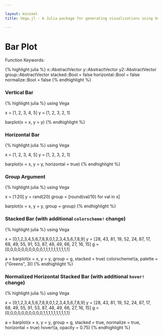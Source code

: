 ```yaml
---

layout: minimal
title: Vega.jl - A Julia package for generating visualizations using Vega

---
```


# Bar Plot

Function Keywords:

{% highlight julia %}
x::AbstractVector
y::AbstractVector
y2::AbstractVector
group::AbstractVector
stacked::Bool = false
horizontal::Bool = false
normalize::Bool = false
{% endhighlight %}

### Vertical Bar
{% highlight julia %}
using Vega

x = [1, 2, 3, 4, 5]
y = [1, 2, 3, 2, 1]

barplot(x = x, y = y)
{% endhighlight %}

<div id="verticalbar"></div>
<script type="text/javascript">
parse("verticalbar",
	{"name":"Vega Visualization","height":450,"padding":"auto","marks":[{"properties":{"enter":{"x":{"field":"x","scale":"x"},"y2":{"field":"y2","scale":"y"},"width":{"offset":-1,"scale":"x","band":true},"fill":{"field":"group","scale":"group"},"y":{"field":"y","scale":"y"}}},"from":{"data":"table"},"type":"rect"}],"axes":[{"properties":{"title":{"fontSize":{"value":14}}},"title":"x","type":"x","scale":"x"},{"properties":{"title":{"fontSize":{"value":14}}},"title":"y","type":"y","scale":"y"}],"data":[{"name":"table","values":[{"x":1,"y2":0,"group":1,"y":1},{"x":2,"y2":0,"group":1,"y":2},{"x":3,"y2":0,"group":1,"y":3},{"x":4,"y2":0,"group":1,"y":2},{"x":5,"y2":0,"group":1,"y":1}]}],"scales":[{"name":"x","range":"width","domain":{"data":"table","field":"x"},"type":"ordinal"},{"name":"y","range":"height","domain":{"data":"table","field":"y"},"type":"linear"},{"name":"group","range":["rgb(166,206,227)","rgb( 31,120,180)","rgb(178,223,138)","rgb( 51,160, 44)","rgb(251,154,153)","rgb(227, 26, 28)","rgb(253,191,111)","rgb(255,127,  0)","rgb(202,178,214)","rgb(106, 61,154)","rgb(255,255,153)","rgb(177, 89, 40)"],"domain":{"data":"table","field":"group"},"type":"ordinal"}],"width":450}
	);
</script>

### Horizontal Bar
{% highlight julia %}
using Vega

x = [1, 2, 3, 4, 5]
y = [1, 2, 3, 2, 1]

barplot(x = x, y = y, horizontal = true)
{% endhighlight %}

<div id="horizontalbar"></div>
<script type="text/javascript">
parse("horizontalbar",
	{"name":"Vega Visualization","height":450,"padding":"auto","marks":[{"properties":{"enter":{"height":{"offset":-1,"scale":"x","band":true},"x2":{"value":0,"scale":"y"},"x":{"field":"y","scale":"y"},"width":{"offset":-1,"scale":"x","band":true},"fill":{"field":"group","scale":"group"},"y":{"field":"x","scale":"x"}}},"from":{"data":"table"},"type":"rect"}],"axes":[{"properties":{"title":{"fontSize":{"value":14}}},"title":"y","type":"x","scale":"y"},{"properties":{"title":{"fontSize":{"value":14}}},"title":"x","type":"y","scale":"x"}],"data":[{"name":"table","values":[{"x":1,"y2":0,"group":1,"y":1},{"x":2,"y2":0,"group":1,"y":2},{"x":3,"y2":0,"group":1,"y":3},{"x":4,"y2":0,"group":1,"y":2},{"x":5,"y2":0,"group":1,"y":1}]}],"scales":[{"name":"x","range":"height","domain":{"data":"table","field":"x"},"type":"ordinal"},{"name":"y","range":"width","domain":{"data":"table","field":"y"},"type":"linear"},{"name":"group","range":["rgb(166,206,227)","rgb( 31,120,180)","rgb(178,223,138)","rgb( 51,160, 44)","rgb(251,154,153)","rgb(227, 26, 28)","rgb(253,191,111)","rgb(255,127,  0)","rgb(202,178,214)","rgb(106, 61,154)","rgb(255,255,153)","rgb(177, 89, 40)"],"domain":{"data":"table","field":"group"},"type":"ordinal"}],"width":450}
	);
</script>

### Group Argument
{% highlight julia %}
using Vega

x = [1:20]
y = rand(20)
group = [round(val/10) for val in x]

barplot(x = x, y = y, group = group)
{% endhighlight %}

<div id="groupbar"></div>
<script type="text/javascript">
parse("groupbar",
	{"name":"Vega Visualization","height":450,"padding":"auto","marks":[{"properties":{"enter":{"x":{"field":"x","scale":"x"},"y2":{"field":"y2","scale":"y"},"width":{"offset":-1,"scale":"x","band":true},"fill":{"field":"group","scale":"group"},"y":{"field":"y","scale":"y"}}},"from":{"data":"table"},"type":"rect"}],"axes":[{"properties":{"title":{"fontSize":{"value":14}}},"title":"x","type":"x","scale":"x"},{"properties":{"title":{"fontSize":{"value":14}}},"title":"y","type":"y","scale":"y"}],"data":[{"name":"table","values":[{"x":1,"y2":0,"group":0.0,"y":0.7410184502461228},{"x":2,"y2":0,"group":0.0,"y":0.6380260092604406},{"x":3,"y2":0,"group":0.0,"y":0.3496893538132799},{"x":4,"y2":0,"group":0.0,"y":0.46145201956179727},{"x":5,"y2":0,"group":0.0,"y":0.31548888152566534},{"x":6,"y2":0,"group":1.0,"y":0.44012296055687306},{"x":7,"y2":0,"group":1.0,"y":0.3521419933283525},{"x":8,"y2":0,"group":1.0,"y":0.44166522951021503},{"x":9,"y2":0,"group":1.0,"y":0.6374618249663895},{"x":10,"y2":0,"group":1.0,"y":0.045634914012558925},{"x":11,"y2":0,"group":1.0,"y":0.7412386028436626},{"x":12,"y2":0,"group":1.0,"y":0.6087211365044194},{"x":13,"y2":0,"group":1.0,"y":0.5680089466459857},{"x":14,"y2":0,"group":1.0,"y":0.7919740929540833},{"x":15,"y2":0,"group":2.0,"y":0.19686439272603673},{"x":16,"y2":0,"group":2.0,"y":0.11205444468660697},{"x":17,"y2":0,"group":2.0,"y":0.44870461621058344},{"x":18,"y2":0,"group":2.0,"y":0.5943806383626922},{"x":19,"y2":0,"group":2.0,"y":0.263901299646756},{"x":20,"y2":0,"group":2.0,"y":0.7365808830157612}]}],"scales":[{"name":"x","range":"width","domain":{"data":"table","field":"x"},"type":"ordinal"},{"name":"y","range":"height","domain":{"data":"table","field":"y"},"type":"linear"},{"name":"group","range":["rgb(166,206,227)","rgb( 31,120,180)","rgb(178,223,138)","rgb( 51,160, 44)","rgb(251,154,153)","rgb(227, 26, 28)","rgb(253,191,111)","rgb(255,127,  0)","rgb(202,178,214)","rgb(106, 61,154)","rgb(255,255,153)","rgb(177, 89, 40)"],"domain":{"data":"table","field":"group"},"type":"ordinal"}],"width":450,"legends":[{"title":"Group","fill":"group"}]}
	);
</script>

### Stacked Bar (with additional `colorscheme!` change)
{% highlight julia %}
using Vega

x = [0,1,2,3,4,5,6,7,8,9,0,1,2,3,4,5,6,7,8,9]
y = [28, 43, 81, 19, 52, 24, 87, 17, 68, 49, 55, 91, 53, 87, 48, 49, 66, 27, 16, 15]
g = [0,0,0,0,0,0,0,0,0,0,1,1,1,1,1,1,1,1,1,1]

a = barplot(x = x, y = y, group = g, stacked = true)
colorscheme!(a, palette = ("Greens", 3))
{% endhighlight %}

<div id="stacked"></div>
<script type="text/javascript">
parse("stacked",

{"name":"Vega Visualization","height":450,"padding":"auto","marks":[{"properties":{"enter":{"x":{"field":"x","scale":"x"},"y2":{"field":"layout_end","scale":"y"},"width":{"offset":-1,"scale":"x","band":true},"fill":{"field":"group","scale":"group"},"y":{"field":"layout_start","scale":"y"}}},"from":{"data":"table","transform":[{"sortby":["group"],"offset":"zero","field":"y","groupby":["x"],"type":"stack"}]},"type":"rect"}],"axes":[{"properties":{"title":{"fontSize":{"value":14}}},"title":"x","type":"x","scale":"x"},{"properties":{"title":{"fontSize":{"value":14}}},"title":"y","type":"y","scale":"y"}],"data":[{"name":"table","values":[{"x":0,"y2":0,"group":0,"y":28},{"x":1,"y2":0,"group":0,"y":43},{"x":2,"y2":0,"group":0,"y":81},{"x":3,"y2":0,"group":0,"y":19},{"x":4,"y2":0,"group":0,"y":52},{"x":5,"y2":0,"group":0,"y":24},{"x":6,"y2":0,"group":0,"y":87},{"x":7,"y2":0,"group":0,"y":17},{"x":8,"y2":0,"group":0,"y":68},{"x":9,"y2":0,"group":0,"y":49},{"x":0,"y2":0,"group":1,"y":55},{"x":1,"y2":0,"group":1,"y":91},{"x":2,"y2":0,"group":1,"y":53},{"x":3,"y2":0,"group":1,"y":87},{"x":4,"y2":0,"group":1,"y":48},{"x":5,"y2":0,"group":1,"y":49},{"x":6,"y2":0,"group":1,"y":66},{"x":7,"y2":0,"group":1,"y":27},{"x":8,"y2":0,"group":1,"y":16},{"x":9,"y2":0,"group":1,"y":15}]},{"name":"stats","source":"table","transform":[{"groupby":["x"],"type":"aggregate","summarize":[{"ops":["sum"],"field":"y"}]}]}],"scales":[{"name":"x","range":"width","domain":{"data":"table","field":"x"},"type":"ordinal"},{"name":"y","range":"height","domain":{"data":"stats","field":"sum_y"},"type":"linear"},{"name":"group","range":["rgb(229,245,224)","rgb(161,217,155)","rgb( 49,163, 84)"],"domain":{"data":"table","field":"group"},"type":"ordinal"}],"width":450,"legends":[{"title":"Group","fill":"group"}]}
	);
</script>

### Normalized Horizontal Stacked Bar (with additional `hover!` change)
{% highlight julia %}
using Vega

x = [0,1,2,3,4,5,6,7,8,9,0,1,2,3,4,5,6,7,8,9]
y = [28, 43, 81, 19, 52, 24, 87, 17, 68, 49, 55, 91, 53, 87, 48, 49, 66, 27, 16, 15]
g = [0,0,0,0,0,0,0,0,0,0,1,1,1,1,1,1,1,1,1,1]

a = barplot(x = x, y = y, group = g, stacked = true, normalize = true, horizontal = true)
hover!(a, opacity = 0.75)
{% endhighlight %}

<div id="horizhover"></div>
<script type="text/javascript">
parse("horizhover",

{"name":"Vega Visualization","height":450,"padding":"auto","marks":[{"properties":{"update":{"fillOpacity":{"value":1}},"hover":{"fillOpacity":{"value":0.75}},"enter":{"height":{"offset":-1,"scale":"x","band":true},"x2":{"field":"layout_end","scale":"y"},"x":{"field":"layout_start","scale":"y"},"width":{"offset":-1,"scale":"x","band":true},"fill":{"field":"group","scale":"group"},"y":{"field":"x","scale":"x"}}},"from":{"data":"table","transform":[{"sortby":["group"],"offset":"normalize","field":"y","groupby":["x"],"type":"stack"}]},"type":"rect"}],"axes":[{"properties":{"title":{"fontSize":{"value":14}}},"title":"y","type":"x","scale":"y"},{"properties":{"title":{"fontSize":{"value":14}}},"title":"x","type":"y","scale":"x"}],"data":[{"name":"table","values":[{"x":0,"y2":0,"group":0,"y":28},{"x":1,"y2":0,"group":0,"y":43},{"x":2,"y2":0,"group":0,"y":81},{"x":3,"y2":0,"group":0,"y":19},{"x":4,"y2":0,"group":0,"y":52},{"x":5,"y2":0,"group":0,"y":24},{"x":6,"y2":0,"group":0,"y":87},{"x":7,"y2":0,"group":0,"y":17},{"x":8,"y2":0,"group":0,"y":68},{"x":9,"y2":0,"group":0,"y":49},{"x":0,"y2":0,"group":1,"y":55},{"x":1,"y2":0,"group":1,"y":91},{"x":2,"y2":0,"group":1,"y":53},{"x":3,"y2":0,"group":1,"y":87},{"x":4,"y2":0,"group":1,"y":48},{"x":5,"y2":0,"group":1,"y":49},{"x":6,"y2":0,"group":1,"y":66},{"x":7,"y2":0,"group":1,"y":27},{"x":8,"y2":0,"group":1,"y":16},{"x":9,"y2":0,"group":1,"y":15}]},{"name":"stats","source":"table","transform":[{"groupby":["x"],"type":"aggregate","summarize":[{"ops":["sum"],"field":"y"}]}]}],"scales":[{"name":"x","range":"height","domain":{"data":"table","field":"x"},"type":"ordinal"},{"reverse":false,"name":"y","zero":true,"domainMax":1,"domain":{"data":"stats","field":"sum_y"},"range":"width","type":"linear","round":false},{"name":"group","range":["rgb(166,206,227)","rgb( 31,120,180)","rgb(178,223,138)","rgb( 51,160, 44)","rgb(251,154,153)","rgb(227, 26, 28)","rgb(253,191,111)","rgb(255,127,  0)","rgb(202,178,214)","rgb(106, 61,154)","rgb(255,255,153)","rgb(177, 89, 40)"],"domain":{"data":"table","field":"group"},"type":"ordinal"}],"width":450,"legends":[{"title":"Group","fill":"group"}]}
	);
</script>